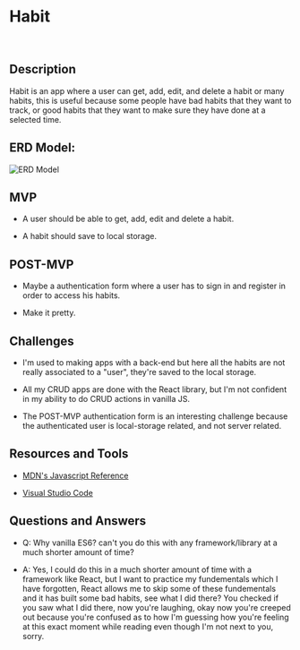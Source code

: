 # Habit

<br />

## Description

Habit is an app where a user can get, add, edit, and delete a habit or many habits, this is useful because some people have bad habits that they want to track, or good habits that they want to make sure they have done at a selected time.

## ERD Model:

![ERD Model](https://i.imgur.com/2bazzcc.png)

## MVP

- A user should be able to get, add, edit and delete a habit.

- A habit should save to local storage.

## POST-MVP

- Maybe a authentication form where a user has to sign in and register in order to access his habits.

- Make it pretty.

## Challenges

- I'm used to making apps with a back-end but here all the habits are not really associated to a "user", they're saved to the local storage.

- All my CRUD apps are done with the React library, but I'm not confident in my ability to do CRUD actions in vanilla JS.

- The POST-MVP authentication form is an interesting challenge because the authenticated user is local-storage related, and not server related.

## Resources and Tools

- [MDN's Javascript Reference](https://developer.mozilla.org/en-US/docs/Web/JavaScript/Reference)

- [Visual Studio Code](https://code.visualstudio.com/)

## Questions and Answers

- Q: Why vanilla ES6? can't you do this with any framework/library at a much shorter amount of time?

- A: Yes, I could do this in a much shorter amount of time with a framework like React, but I want to practice my fundementals which I have forgotten, React allows me to skip some of these fundementals and it has built some bad habits, see what I did there? You checked if you saw what I did there, now you're laughing, okay now you're creeped out because you're confused as to how I'm guessing how you're feeling at this exact moment while reading even though I'm not next to you, sorry.
